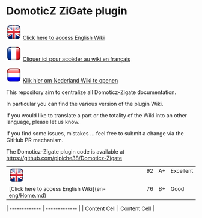 # DomoticZ ZiGate plugin


<img src="Images/flag_uk.png" width="40" height="40"> [Click here to access English Wiki](en-eng/Home.md)

<img src="Images/flag_france.png" width="40" height="40"> [Cliquer ici pour accéder au wiki en français](fr-fr/Home.md)

<img src="Images/flag_netherlands.png" width="40" height="40"> [Klik hier om Nederland Wiki te openen](nl-dut/Start.md)



This repository aim to centralize all Domoticz-Zigate documentation.

In particular you can find the various version of the plugin Wiki.

If you would like to translate a part or the totality of the Wiki into an other language, please let us know.

If you find some issues, mistakes ... feel free to submit a change via the GitHub PR mechanism.

The Domoticz-Zigate plugin code is available at https://github.com/pipiche38/Domoticz-Zigate

<table width="200" border="0" cellpadding="2">
<tr>
<td valign="middle" ><img src="Images/flag_uk.png" width="40" height="40"> </td>
<td valign="baseline">92</td>
<td valign="baseline">A+</td>
<td valign="baseline">Excellent</td>
</tr>
<tr>
<td valign="middle">[Click here to access English Wiki](en-eng/Home.md)</td>
<td valign="baseline">76</td>
<td valign="baseline">B+</td>
<td valign="baseline">Good</td>
</tr>
</table>

| ------------- | ------------- |
| Content Cell  | Content Cell  |
